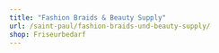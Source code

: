 ```yaml
---
title: "Fashion Braids & Beauty Supply"
url: /saint-paul/fashion-braids-und-beauty-supply/
shop: Friseurbedarf
---
```

